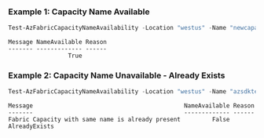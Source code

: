 ### Example 1: Capacity Name Available
```powershell
Test-AzFabricCapacityNameAvailability -Location "westus" -Name "newcapacity" -Type "Microsoft.Fabric/capacities"
```

```output
Message NameAvailable Reason
------- ------------- ------
                 True
```

### Example 2: Capacity Name Unavailable - Already Exists
```powershell
Test-AzFabricCapacityNameAvailability -Location "westus" -Name "azsdktest" -Type "Microsoft.Fabric/capacities"
```

```output
Message                                           NameAvailable Reason
-------                                           ------------- ------
Fabric Capacity with same name is already present         False AlreadyExists
